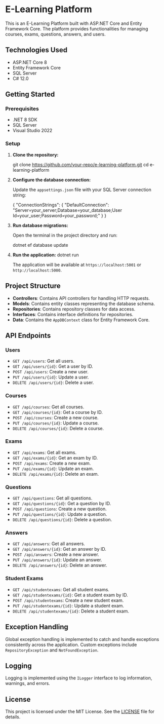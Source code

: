 # E-Learning Platform

This is an E-Learning Platform built with ASP.NET Core and Entity Framework Core. The platform provides functionalities for managing courses, exams, questions, answers, and users.

## Technologies Used

- ASP.NET Core 8
- Entity Framework Core
- SQL Server
- C# 12.0

## Getting Started

### Prerequisites

- .NET 8 SDK
- SQL Server
- Visual Studio 2022

### Setup

1. **Clone the repository:**

   <span> git clone https://github.com/your-repo/e-learning-platform.git
   cd e-learning-platform
   </span>

3. **Configure the database connection:**

    Update the `appsettings.json` file with your SQL Server connection string:

    <span>{
  "ConnectionStrings": {
    "DefaultConnection": "Server=your_server;Database=your_database;User Id=your_user;Password=your_password;"
  }
}</span>

4. **Run database migrations:**

    Open the terminal in the project directory and run:

    <span>dotnet ef database update</span>

5. **Run the application:**
   <span>dotnet run</span>

    The application will be available at `https://localhost:5001` or `http://localhost:5000`.

## Project Structure

- **Controllers**: Contains API controllers for handling HTTP requests.
- **Models**: Contains entity classes representing the database schema.
- **Repositories**: Contains repository classes for data access.
- **Interfaces**: Contains interface definitions for repositories.
- **Data**: Contains the `AppDBContext` class for Entity Framework Core.

## API Endpoints

### Users

- `GET /api/users`: Get all users.
- `GET /api/users/{id}`: Get a user by ID.
- `POST /api/users`: Create a new user.
- `PUT /api/users/{id}`: Update a user.
- `DELETE /api/users/{id}`: Delete a user.

### Courses

- `GET /api/courses`: Get all courses.
- `GET /api/courses/{id}`: Get a course by ID.
- `POST /api/courses`: Create a new course.
- `PUT /api/courses/{id}`: Update a course.
- `DELETE /api/courses/{id}`: Delete a course.

### Exams

- `GET /api/exams`: Get all exams.
- `GET /api/exams/{id}`: Get an exam by ID.
- `POST /api/exams`: Create a new exam.
- `PUT /api/exams/{id}`: Update an exam.
- `DELETE /api/exams/{id}`: Delete an exam.

### Questions

- `GET /api/questions`: Get all questions.
- `GET /api/questions/{id}`: Get a question by ID.
- `POST /api/questions`: Create a new question.
- `PUT /api/questions/{id}`: Update a question.
- `DELETE /api/questions/{id}`: Delete a question.

### Answers

- `GET /api/answers`: Get all answers.
- `GET /api/answers/{id}`: Get an answer by ID.
- `POST /api/answers`: Create a new answer.
- `PUT /api/answers/{id}`: Update an answer.
- `DELETE /api/answers/{id}`: Delete an answer.

### Student Exams

- `GET /api/studentexams`: Get all student exams.
- `GET /api/studentexams/{id}`: Get a student exam by ID.
- `POST /api/studentexams`: Create a new student exam.
- `PUT /api/studentexams/{id}`: Update a student exam.
- `DELETE /api/studentexams/{id}`: Delete a student exam.

## Exception Handling

Global exception handling is implemented to catch and handle exceptions consistently across the application. Custom exceptions include `RepositoryException` and `NotFoundException`.

## Logging

Logging is implemented using the `ILogger` interface to log information, warnings, and errors.

## License

This project is licensed under the MIT License. See the [LICENSE](LICENSE) file for details.



    
